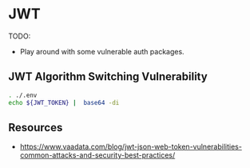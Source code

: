 # JWT

TODO:

* Play around with some vulnerable auth packages.  

## JWT Algorithm Switching Vulnerability

```sh
. ./.env
echo ${JWT_TOKEN} |  base64 -di 
```

## Resources

* https://www.vaadata.com/blog/jwt-json-web-token-vulnerabilities-common-attacks-and-security-best-practices/